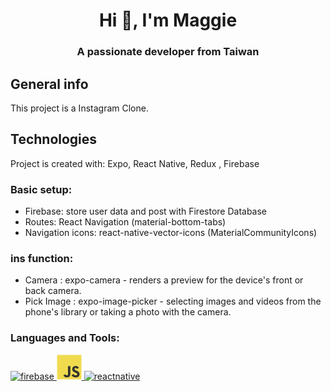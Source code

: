 <h1 align="center">Hi 👋, I'm Maggie</h1>
<h3 align="center">A passionate developer from Taiwan</h3>

## General info

This project is a Instagram Clone.

<!-- <img src="https://maggiepractice.s3.amazonaws.com/quotegenerator2.gif" width="600" /> -->

<!-- Website Demo✨: https://105306005.github.io/Quote-practice/ -->

## Technologies

Project is created with: Expo, React Native, Redux , Firebase

### Basic setup:
- Firebase: store user data and post with Firestore Database
- Routes: React Navigation (material-bottom-tabs)
- Navigation icons: react-native-vector-icons (MaterialCommunityIcons)

### ins function:
- Camera : expo-camera - renders a preview for the device's front or back camera.
- Pick Image : expo-image-picker - selecting images and videos from the phone's library or taking a photo with the camera.


<h3 align="left">Languages and Tools:</h3>
<p align="left"> <a href="https://firebase.google.com/" target="_blank"> <img src="https://www.vectorlogo.zone/logos/firebase/firebase-icon.svg" alt="firebase" width="40" height="40"/> </a> <a href="https://developer.mozilla.org/en-US/docs/Web/JavaScript" target="_blank"> <img src="https://raw.githubusercontent.com/devicons/devicon/master/icons/javascript/javascript-original.svg" alt="javascript" width="40" height="40"/> </a> <a href="https://reactnative.dev/" target="_blank"> <img src="https://reactnative.dev/img/header_logo.svg" alt="reactnative" width="40" height="40"/> </a> </p>
